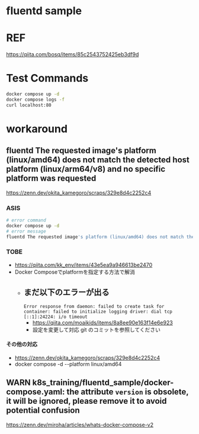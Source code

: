 # fluentd sample

# REF

https://qiita.com/bosq/items/85c2543752425eb3df9d

# Test Commands

```bash
docker compose up -d
docker compose logs -f
curl localhost:80
```

# workaround

## fluentd The requested image's platform (linux/amd64) does not match the detected host platform (linux/arm64/v8) and no specific platform was requested

https://zenn.dev/okita_kamegoro/scraps/329e8d4c2252c4

### ASIS

```bash
# error command
docker compose up -d
# error message
fluentd The requested image's platform (linux/amd64) does not match the detected host platform (linux/arm64/v8) and no specific platform was requested
```

### TOBE

- https://qiita.com/kk_env/items/43e5ea9a946613be2470
- Docker Composeでplatformを指定する方法で解消
    - まだ以下のエラーが出る
      -
      `Error response from daemon: failed to create task for container: failed to initialize logging driver: dial tcp [::1]:24224: i/o timeout`
        - https://qiita.com/moaikids/items/8a8ee90e163f14e6e923
        - 設定を変更して対応 git のコミットを参照してください

#### その他の対応

- https://zenn.dev/okita_kamegoro/scraps/329e8d4c2252c4
- docker compose -d --platform linux/amd64

## WARN k8s_training/fluentd_sample/docker-compose.yaml: the attribute `version` is obsolete, it will be ignored, please remove it to avoid potential confusion 

https://zenn.dev/miroha/articles/whats-docker-compose-v2
